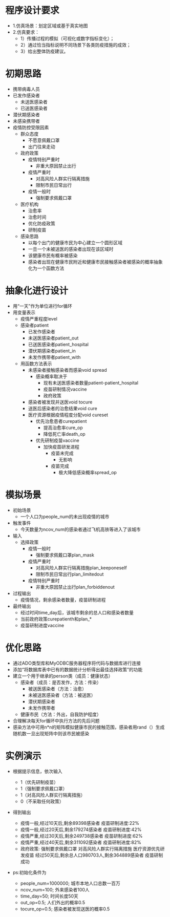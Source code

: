 #  程序设计要求
- 1.仿真场景：划定区域或基于真实地图
- 2.仿真要求：
    - 1）传播过程的模拟（可视化或数字指标变化）；
    - 2）通过恰当指标说明不同场景下各类防疫措施的成效；
    - 3）给出整体防疫建议。
# 初期思路
- 携带病毒人员
- 已发作感染者
    - 未送医感染者
    - 已送医感染者
- 潜伏期感染者
- 未感染携带者
- 疫情防控受限因素
    - 群众态度
        - 不愿意佩戴口罩
        - 出门往来走动
    - 政府政策
        - 疫情特别严重时
            - 非重大原因禁止出行
        - 疫情严重时
            - 对高风险人群实行隔离措施
            - 限制市民日常出行
        - 疫情一般时
            - 强制要求佩戴口罩
    - 医疗机构
        - 治愈率
        - 治愈时间
        - 优化防疫政策
        - 研制疫苗
    - 感染思路
        - 以每个出门的健康市民为中心建立一个圆形区域
        - 一旦一个未被送医的感染者出现在该区域时
        - 该健康市民有概率被感染
        - 感染者出现在健康市民附近和健康市民接触感染者被感染的概率抽象化为一个函数方法
# 抽象化进行设计
- 用“一天”作为单位进行for循环
- 用变量表示
    - 疫情严重程度level
    - 感染者patient
        - 已发作感染者
        - 未送医感染者patient_out
        - 已送医感染者patient_hospital
        - 潜伏期感染者patient_in
        - 未发作携带者patient_with
    - 用函数方法表示
        - 未感染者接触感染者而感染void spread
            - 感染概率取决于
                - 现有未送医感染者数量patient-patient_hospital
                - 疫苗研制情况vaccine
                - 政府政策
        - 感染者被发现并送医void tocure
        - 送医后感染者的治愈结果void cure
        - 医疗资源根据疫情程度分配void cureset
            - 优先治愈患者curepatient
                - 提高治愈率cure_op
                - 降低死亡率death_op
            - 优先研制疫苗vaccine
                - 加快疫苗研发进程
                    - 疫苗未完成
                        - 无影响
                    - 疫苗完成
                        - 极大降低感染概率spread_op
# 模拟场景
- 初始场景
    - 一个人口为people_num的未出现疫情的城市
- 触发事件
    - 今天数量为ncov_num的感染者通过飞机高铁等进入了该城市
- 输入
    - 选择政策
        - 疫情一般时
            - 强制要求佩戴口罩plan_mask
        - 疫情严重时
            - 对高风险人群实行隔离措施plan_keeponeself
            - 限制市民日常出行plan_limitedout
        - 疫情特别严重时
            - 非重大原因禁止出行plan_forbiddenout
- 过程输出
    - 疫情情况，剩余感染者数量，疫苗研制进程
- 最终输出
    - 经过时间time_day后，该城市剩余的总人口和感染者数量
    - 当前政府政策curepatienth和plan_*
    - 疫苗研制进度vaccine
# 优化思路
- 通过ADO类型库和MyODBC服务器程序将代码与数据库进行连接
- 添加“将数据库表中已有的数据统计分析得出最佳选择政策”的功能
- 建立一个用于继承的person类（成员：健康状态）
    - 感染者（成员：是否发作，方法：传染）
        - 被送医感染者（方法：治愈）
        - 未被送医感染者（方法：被送医）
        - 潜伏期感染者
        - 未发作携带者
    - 健康市民（方法：外出，自我防护程度）
- 合理解决每天for循环中执行方法的先后问题
- 感染方法中可用n*n的矩阵模拟健康市民的接触范围，感染者用rand（）生成随机数一旦出现矩阵中则该市民被感染
# 实例演示
- 根据提示信息，依次输入
    - 1（优先研制疫苗）
    - 1（强制要求佩戴口罩）
    - 1（对高风险人群实行隔离措施）
    - 0（不采取任何政策）
- 得到输出
    - 疫情一般,经过10天后,剩余89398感染者
    疫苗研制进度:22%
    - 疫情一般,经过20天后,剩余179274感染者
    疫苗研制进度:42%
    - 疫情严重,经过30天后,剩余249738感染者
    疫苗研制进度:62%
    - 疫情严重,经过40天后,剩余311092感染者
    疫苗研制进度:82%
    - 政府政策:
    强制要求佩戴口罩 对高风险人群实行隔离措施 医疗资源优先研发疫苗 经过50天后,剩余总人口980703人,剩余364889感染者
疫苗研制成功


- ps:初始化条件为
    - people_num=1000000; 城市本地人口总数一百万
    - ncov_num=100; 外来感染者100人
    - time_day=50; 时间长度50天
    - out_op=0.5; 人们外出的概率0.5
    - tocure_op=0.5; 感染者被发现送医的概率0.5
